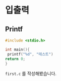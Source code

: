 #  입출력

## Printf

```c
#include <stdio.h>

int main(){
 printf("%d", "테스트")
return 0;
}
```



`first.c` 를 작성해봤습니다. 





 

